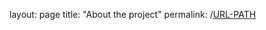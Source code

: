 layout: page
title: "About the project"
permalink: /[URL-PATH]([https://kesondrakey.github.io/#](https://kesondrakey.github.io/about)https://kesondrakey.github.io/about)
